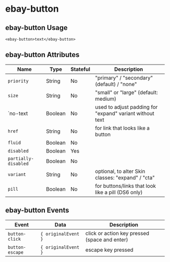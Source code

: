 # ebay-button

## ebay-button Usage

```marko
<ebay-button>text</ebay-button>
```

## ebay-button Attributes

Name | Type | Stateful | Description
--- | --- | --- | ---
`priority` | String | No | "primary" / "secondary" (default) / "none"
`size` | String | No | "small" or "large" (default: medium)
`no-text | Boolean | No | used to adjust padding for "expand" variant without text
`href` | String | No | for link that looks like a button
`fluid` | Boolean | No |
`disabled` | Boolean | Yes |
`partially-disabled` | Boolean | No
`variant` | String | No | optional, to alter Skin classes: "expand" / "cta"
`pill` | Boolean | No | for buttons/links that look like a pill (DS6 only)

## ebay-button Events

Event | Data | Description
--- | --- | ---
`button-click` | `{ originalEvent }` | click or action key pressed (space and enter)
`button-escape` | `{ originalEvent }` | escape key pressed
